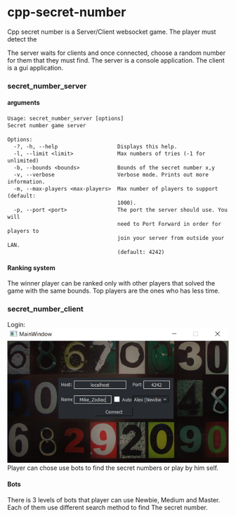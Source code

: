 # cpp-secret-number
Cpp secret number is a Server/Client websocket game. The player must detect the

The server waits for clients and once connected, choose a random number for them that they must find.
The server is a console application.
The client is a gui application.
### secret_number_server 
#### arguments

    Usage: secret_number_server [options]
    Secret number game server
    
    Options:
      -?, -h, --help                   Displays this help.
      -l, --limit <limit>              Max numbers of tries (-1 for unlimited)
      -b, --bounds <bounds>            Bounds of the secret number x,y
      -v, --verbose                    Verbose mode. Prints out more information.
      -m, --max-players <max-players>  Max number of players to support (default:
                                       1000).
      -p, --port <port>                The port the server should use. You will
                                       need to Port Forward in order for players to
                                       join your server from outside your LAN.
                                       (default: 4242)
#### Ranking system
The winner player can be ranked only with other players that solved the game with the same bounds. Top players are the ones who has less time.

### secret_number_client
Login:
[![N|Solid](https://github.com/abdalmoez/cpp-secret-number/blob/master/ss.jpg?raw=true)]()
Player can chose use bots to find the secret numbers or play by him self.
#### Bots
There is 3 levels of bots that player can use Newbie, Medium and Master. Each of them use different search method to find The secret number.

